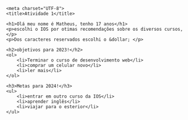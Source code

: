 <!DOCTYPE html>
<html lang="pt-br">

<head> <!-- conteúdo do head -->

    <meta charset="UTF-8">
    <title>Atividade 1</title>
</head>

<body> <!-- conteúdo do body -->


    <h1>Olá meu nome é Matheus, tenho 17 anos</h1>
    <p>escolhi o IOS por otimas recomendações sobre os diversos cursos,</p>
    <p>Dos caracteres reservados escolhi o &dollar; </p>

    <h2>objetivos para 2023!</h2>
    <ol>
        <li>Terminar o curso de desenvolvimento web</li>
        <li>comprar um celular novo</li>
        <li>ler mais</li>
    </ol>

    <h3>Metas para 2024!</h3>
    <ul>
        <li>entrar em outro curso da IOS</li>
        <li>aprender inglês</li>
        <li>viajar para o esterior</li>
    </ul>

</html>
